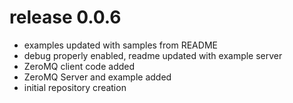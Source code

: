 # release 0.0.6
 * examples updated with samples from README
 * debug properly enabled, readme updated with example server
 * ZeroMQ client code added 
 * ZeroMQ Server and example added
 * initial repository creation
